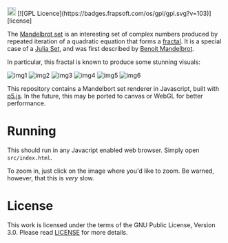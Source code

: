 <a href='https://www.recurse.com' title='Made with love at the Recurse Center'>
<img src='https://cloud.githubusercontent.com/assets/2883345/11325206/336ea5f4-9150-11e5-9e90-d86ad31993d8.png' height='20px'/></a>
[![GPL Licence](https://badges.frapsoft.com/os/gpl/gpl.svg?v=103)][license]

The [Mandelbrot set][mandelbrot] is an interesting set of complex numbers
produced by repeated iteration of a quadratic equation that forms a
[fractal][fractal]. It is a special case of a [Julia Set][julia], and was first
described by [Benoit Mandelbrot][benoit].

[mandelbrot]: https://en.wikipedia.org/wiki/Mandelbrot_set
[fractal]: https://en.wikipedia.org/wiki/Fractal
[julia]: https://en.wikipedia.org/wiki/Julia_set
[benoit]: https://en.wikipedia.org/wiki/Benoit_Mandelbrot

In particular, this fractal is known to produce some stunning visuals:

![img1][img1]
![img2][img2]
![img3][img3]
![img4][img4]
![img5][img5]
![img6][img6]

[img1]: https://panashefundira.me/assets/mandelbrot/myCanvas4.jpg
[img2]: https://panashefundira.me/assets/mandelbrot/myCanvas(1).jpg
[img3]: https://panashefundira.me/assets/mandelbrot/myCanvas9.jpg
[img4]: https://panashefundira.me/assets/mandelbrot/myCanvas10.jpg
[img5]: https://panashefundira.me/assets/mandelbrot/myCanvas11.jpg
[img6]: https://panashefundira.me/assets/mandelbrot/myCanvas12.jpg

This repository contains a Mandelbort set renderer in Javascript, built with
[p5.js][p5]. In the future, this may be ported to canvas or WebGL for better
performance.

[p5]: https://github.com/processing/p5.js

# Running
This should run in any Javacript enabled web browser. Simply open
`src/index.html`.

To zoom in, just click on the image where you'd like to zoom. Be warned,
however, that this is *very* slow.

# License
This work is licensed under the terms of the GNU Public License, Version 3.0.
Please read [LICENSE][license] for more details.

[license]: https://github.com/munyari/mandelbrot-p5/blob/master/LICENSE
